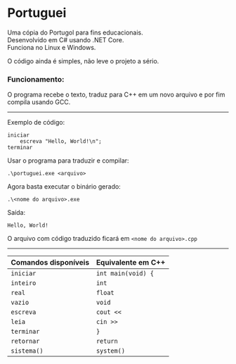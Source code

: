 # Portuguei
Uma cópia do Portugol para fins educacionais.<br>
Desenvolvido em C# usando .NET Core.<br>
Funciona no Linux e Windows.

O código ainda é simples, não leve o projeto a sério.

### Funcionamento:
O programa recebe o texto, traduz para C++ em um novo arquivo e por fim compila usando GCC.

---

Exemplo de código:
```
iniciar
    escreva "Hello, World!\n";
terminar
```

Usar o programa para traduzir e compilar:
```
.\portuguei.exe <arquivo>
```

Agora basta executar o binário gerado:
```
.\<nome do arquivo>.exe
```

Saída:
```
Hello, World!
```

O arquivo com código traduzido ficará em ``<nome do arquivo>.cpp``

---

| Comandos disponíveis | Equivalente em C++            |
| -------------------  | ----------------------------- |
| `iniciar`            | `int main(void) {`            |
| `inteiro`            | `int`                         |
| `real`               | `float`                       |
| `vazio`              | `void`                        |
| `escreva`            | `cout <<`                     |
| `leia`               | `cin >>`                      |
| `terminar`           | `}`                           |
| `retornar`           | `return`                      |
| `sistema()`          | `system()`                    |

